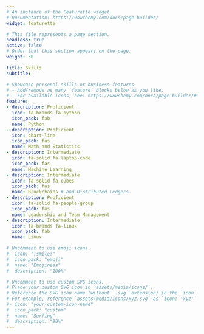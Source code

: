 ```yaml
---
# An instance of the Featurette widget.
# Documentation: https://wowchemy.com/docs/page-builder/
widget: featurette

# This file represents a page section.
headless: true
active: false
# Order that this section appears on the page.
weight: 30

title: Skills
subtitle:

# Showcase personal skills or business features.
# - Add/remove as many `feature` blocks below as you like.
# - For available icons, see: https://wowchemy.com/docs/page-builder/#icons
feature:
- description: Proficient
  icon: fa-brands fa-python
  icon_pack: fab
  name: Python
- description: Proficient
  icon: chart-line
  icon_pack: fas
  name: Math and Statistics
- description: Intermediate
  icon: fa-solid fa-laptop-code
  icon_pack: fas
  name: Machine Learning
- description: Intermediate
  icon: fa-solid fa-cubes
  icon_pack: fas
  name: Blockchains # and Distributed Ledgers
- description: Proficient
  icon: fa-solid fa-people-group
  icon_pack: fas
  name: Leadership and Team Management
- description: Intermediate
  icon: fa-brands fa-linux
  icon_pack: fab
  name: Linux

# Uncomment to use emoji icons.
#- icon: ":smile:"
#  icon_pack: "emoji"
#  name: "Emojiness"
#  description: "100%"  

# Uncomment to use custom SVG icons.
# Place your custom SVG icon in `assets/media/icons/`.
# Reference the SVG icon name (without `.svg` extension) in the `icon` field.
# For example, reference `assets/media/icons/xyz.svg` as `icon: 'xyz'`
#- icon: "your-custom-icon-name"
#  icon_pack: "custom"
#  name: "Surfing"
#  description: "90%"
---
```

